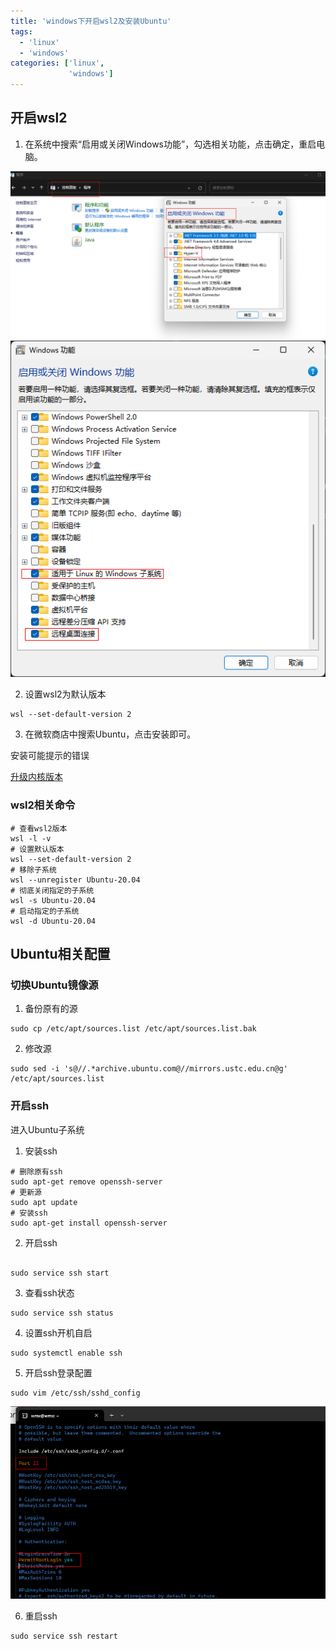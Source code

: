 ```yaml
---
title: 'windows下开启wsl2及安装Ubuntu'
tags:
  - 'linux'
  - 'windows'
categories: ['linux',
             'windows']
---
```


## 开启wsl2
1. 在系统中搜索“启用或关闭Windows功能”，勾选相关功能，点击确定，重启电脑。

![配置开启wsl2](./assets/2564dffb6c9b4fbabb13fa1d216094b8.png)
![配置开启wsl2](./assets/9344f62c952541528098aa362f063c12.png)

2. 设置wsl2为默认版本
```shell
wsl --set-default-version 2
```

3. 在微软商店中搜索Ubuntu，点击安装即可。

安装可能提示的错误

[升级内核版本](https://wslstorestorage.blob.core.windows.net/wslblob/wsl_update_x64.msi)

### wsl2相关命令
```shell
# 查看wsl2版本
wsl -l -v
# 设置默认版本
wsl --set-default-version 2
# 移除子系统
wsl --unregister Ubuntu-20.04
# 彻底关闭指定的子系统
wsl -s Ubuntu-20.04
# 启动指定的子系统
wsl -d Ubuntu-20.04
```

## Ubuntu相关配置
### 切换Ubuntu镜像源
1. 备份原有的源
```shell
sudo cp /etc/apt/sources.list /etc/apt/sources.list.bak
```
2. 修改源
```shell
sudo sed -i 's@//.*archive.ubuntu.com@//mirrors.ustc.edu.cn@g' /etc/apt/sources.list
```


### 开启ssh
进入Ubuntu子系统
1. 安装ssh
```shell
# 删除原有ssh
sudo apt-get remove openssh-server
# 更新源
sudo apt update
# 安装ssh
sudo apt-get install openssh-server
```
2. 开启ssh
```shell

sudo service ssh start
```

3. 查看ssh状态
```shell
sudo service ssh status
```

4. 设置ssh开机自启
```shell
sudo systemctl enable ssh
```
5. 开启ssh登录配置
```shell
sudo vim /etc/ssh/sshd_config
```
![修改配置文件](./assets/9f55eafc19f446309fc50fac4a58d808.png)

6. 重启ssh
```shell
sudo service ssh restart
```






